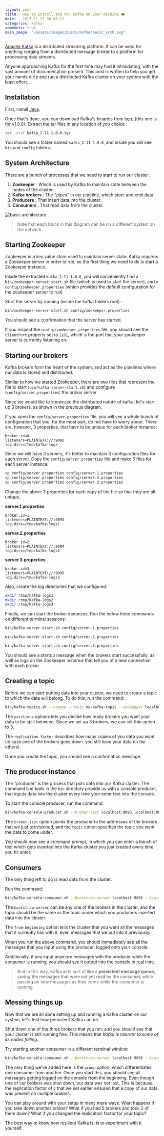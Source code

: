 ```yaml
---
layout: post
title:  How to install and run Kafka on your machine 🌪
date:   2017-11-22 08:45:12
categories: kafka
comments: true
main_image: "/assets/images/posts/kafka/basic_arch.svg"
---
```


[Apache Kafka](https://kafka.apache.org/) is a distributed streaming platform. It can be used for anything ranging from a distributed message broker to a platform for processing data streams.

Anyone approaching Kafka for the first time may find it intimidating, with the vast amount of documentation present. This post is written to help you get your hands dirty and run a distributed Kafka cluster on your system with the least effort.

<!-- more -->

## Installation

First, install [Java](http://www.oracle.com/technetwork/java/javase/downloads/jdk8-downloads-2133151.html).

Once that's done, you can download Kafka's binaries from [here](https://www.apache.org/dyn/closer.cgi?path=/kafka/1.0.0/kafka_2.11-1.0.0.tgz) (this one is for v1.0.0). Extract the tar files in any location of you choice :

```sh
tar -xvzf kafka_2.11-1.0.0.tgz
```

You should see a folder named `kafka_2.11-1.0.0`, and inside you will see `bin` and `config` folders.

## System Architecture

There are a bunch of processes that we need to start to run our cluster :

1. __Zookeeper__ : Which is used by Kafka to maintain state between the nodes of the cluster.
2. __Kafka brokers__ : The "pipes" in our pipeline, which store and emit data.
3. __Producers__ : That insert data into the cluster.
4. __Consumers__ : That read data from the cluster.

![basic architecture](/assets/images/posts/kafka/basic_arch.svg)

>Note that each block in this diagram can be on a different system on the network.

## Starting Zookeeper

Zookeeper is a key value store used to maintain server state. Kafka _requires_ a Zookeeper server in order to run, so the first thing we need to do is start a Zookeeper instance.

Inside the extracted `kafka_2.11-1.0.0`, you will conveniently find a `bin/zookeeper-server-start.sh` file (which is used to start the server), and a `config/zookeeper.properties` (which provides the default configuration for the zookeeper server to run)

Start the server by running (inside the kafka folders root) :

```sh
bin/zookeeper-server-start.sh config/zookeeper.properties
```

You should see a confirmation that the server has started.

If you inspect the `config/zookeeper.properties` file, you should see the `clientPort` property set to `2181`, which is the port that your zookeeper server is currently listening on.

## Starting our brokers

Kafka brokers form the heart of the system, and act as the pipelines where our data is stored and distributed.

Similar to how we started Zookeeper, there are two files that represent the file to start (`bin/kafka-server-start.sh`) and configure (`config/server.properties`) the broker server.

Since we would like to showcase the distributed nature of kafka, let's start up 3 brokers, as shown in the previous diagram.

If you open the `config/server.properties` file, you will see a whole bunch of configuration that you, for the most part, do not have to worry about. There are, however, 3 properties, that have to be unique for each broker instance:

```
broker.id=0
listeners=PLAINTEXT://:9092
log.dirs=/tmp/kafka-logs
```

Since we will have 3 servers, it's better to maintain 3 configuration files for each server. Copy the `config/server.properties` file and make 3 files for each server instance:

```sh
cp config/server.properties config/server.1.properties
cp config/server.properties config/server.2.properties
cp config/server.properties config/server.3.properties
```

Change the above 3 properties for each copy of the file so that they are all unique.

__server.1.properties__

```
broker.id=1
listeners=PLAINTEXT://:9093
log.dirs=/tmp/kafka-logs1
```

__server.2.properties__

```
broker.id=2
listeners=PLAINTEXT://:9094
log.dirs=/tmp/kafka-logs2
```

__server.3.properties__

```
broker.id=3
listeners=PLAINTEXT://:9095
log.dirs=/tmp/kafka-logs3
```

Also, create the log directories that we configured:

```sh
mkdir /tmp/kafka-logs1
mkdir /tmp/kafka-logs2
mkdir /tmp/kafka-logs3
```

Finally, we can start the broker instances. Run the below three commands on different terminal sessions:

```sh
bin/kafka-server-start.sh config/server.1.properties
```

```sh
bin/kafka-server-start.sh config/server.2.properties
```

```sh
bin/kafka-server-start.sh config/server.3.properties
```

You should see a startup message when the brokers start successfully, as well as logs on the Zookeeper instance that tell you of a new connection with each broker.

## Creating a topic

Before we can start putting data into your cluster, we need to create a topic to which the data will belong. To do this, run the command:

```sh
bin/kafka-topics.sh --create --topic my-kafka-topic --zookeeper localhost:2181 --partitions 3 --replication-factor 2
```

The `paritions` options lets you decide how many brokers you want your data to be split between. Since we set up 3 brokers, we can set this option to 3.

The `replication-factor` describes how many copies of you data you want (in case one of the brokers goes down, you still have your data on the others).

Once you create the topic, you should see a confirmation message.

## The producer instance

The "producer" is the process that puts data into our Kafka cluster. The command line tools in the `bin` directory provide us with a console producer, that inputs data into the cluster every time your enter text into the console.

To start the console producer, run the command:

```sh
bin/kafka-console-producer.sh --broker-list localhost:9093,localhost:9094,localhost:9095 --topic my-kafka-topic
```

The `broker-list` option points the producer to the addresses of the brokers that we just provisioned, and the `topic` option specifies the topic you want the data to come under.

You should now see a command prompt, in which you can enter a bunch of text which gets inserted into the Kafka cluster you just created every time you hit enter. 

## Consumers

The only thing left to do is read data from the cluster.

Run the command:

```sh
bin/kafka-console-consumer.sh --bootstrap-server localhost:9093 --topic my-kafka-topic --from-beginning
```

The `bootstrap-server` can be any one of the brokers in the cluster, and the topic should be the same as the topic under which you producers inserted data into the cluster.

The `from-beginning` option tells the cluster that you want all the messages that it currently has with it, even messages that we put into it previously.

When you run the above command, you should immediately see all the messages that you input using the producer, logged onto your console.

Additionally, if you input anymore messages with the producer while the consumer is running, you should see it output into the console in real time.

>And in this way, Kafka acts sort of like a __persistent message queue__, saving the messages that were not yet read by the consumer, while passing on new messages as they come while the consumer is running

## Messing things up

Now that we are all done setting up and running a Kafka cluster on our system, let's test how persistent Kafka can be.

Shut down one of the three brokers that you ran, and you should see that your cluster is still running fine. This means that _Kafka is tolerant to some of its nodes failing_.

Try starting another consumer in a different terminal window:

```sh
bin/kafka-console-consumer.sh --bootstrap-server localhost:9093 --topic my-kafka-topic --from-beginning --group group2
```

The only thing we've added here is the `group` option, which differentiates one consumer from another. Once you start this, you should see all messages getting logged on the console from the beginning. Even though one of our brokers was shut down, our data was not lost. This is because the replication factor of `2` that we set earlier ensured that a copy of our data was present on multiple brokers.

You can play around with your setup in many more ways. What happens if you take down another broker? What if you had 5 brokers and took 2 of them down? What if you changed the replication factor for your topic?

The best way to know how resilient Kafka is, is to experiment with it yourself.